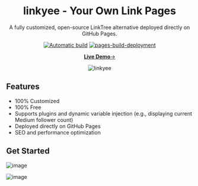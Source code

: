 <!-- markdownlint-disable-next-line -->
<div align="center">

  <!-- markdownlint-disable-next-line -->
  # linkyee - Your Own Link Pages

  A fully customized, open-source LinkTree alternative deployed directly on GitHub Pages.

  [![Automatic build](../../actions/workflows/build.yml/badge.svg)](../../actions/workflows/build.yml) [![pages-build-deployment](../../actions/workflows/pages/pages-build-deployment/badge.svg)](../../actions/workflows/pages/pages-build-deployment)

  [**Live Demo**→](https://zhgchg.li/linkyee/)

  ![linkyee](https://github.com/user-attachments/assets/66e01d38-36bf-4cfc-8461-968947f5712c)

</div>

## Features

- 100% Customized
- 100% Free
- Supports plugins and dynamic variable injection (e.g., displaying current Medium follower count)
- Deployed directly on GitHub Pages
- SEO and performance optimization

## Get Started

![image](https://github.com/user-attachments/assets/2d76359d-1da5-4a59-8fa2-92b0bc1104f0)

![image](https://github.com/user-attachments/assets/27456f93-1b9b-4368-bb45-87bdf6aec24e)
